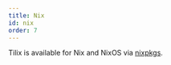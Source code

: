 ```yaml
---
title: Nix
id: nix
order: 7
---
```


Tilix is available for Nix and NixOS via [nixpkgs](https://github.com/NixOS/nixpkgs/blob/master/pkgs/applications/misc/tilix/default.nix).
